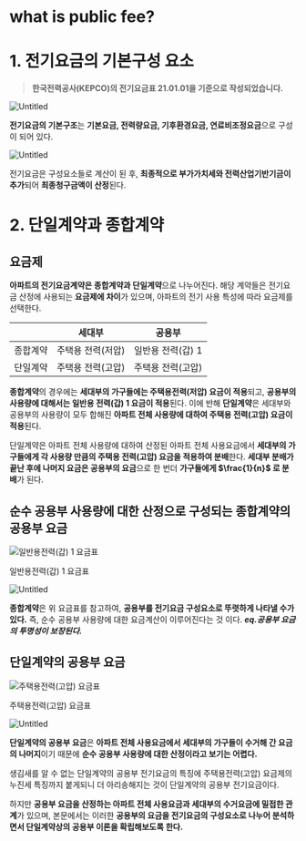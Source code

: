 # what is public fee?

# 1. 전기요금의 기본구성 요소

> **한국전력공사(KEPCO)의 전기요금표 21.01.01을 기준으로 작성되었습니다.**

![Untitled](what%20is%20pu%20c0251/Untitled.png)

**전기요금의 기본구조**는 **기본요금, 전력량요금, 기후환경요금, 연료비조정요금**으로 구성이 되어 있다.

![Untitled](what%20is%20pu%20c0251/Untitled%201.png)

전기요금은 구성요소들로 계산이 된 후, **최종적으로 부가가치세와 전력산업기반기금이 추가**되어 **최종청구금액이 산정**된다.

# 2. 단일계약과 종합계약

## 요금제

**아파트의 전기요금계약은 종합계약과 단일계약**으로 나누어진다. 해당 계약들은 전기요금 산정에 사용되는 **요금제에 차이**가 있으며, 아파트의 전기 사용 특성에 따라 요금제를 선택한다.

|          | 세대부            | 공용부            |
| -------- | ----------------- | ----------------- |
| 종합계약 | 주택용 전력(저압) | 일반용 전력(갑) 1 |
| 단일계약 | 주택용 전력(고압) | 주택용 전력(고압) |

**종합계약**의 경우에는 **세대부의 가구들에는 주택용전력(저압) 요금이 적용**되고, **공용부의 사용량에 대해서는 일반용 전력(갑) 1 요금이 적용**된다. 이에 반해 **단일계약**은 세대부와 공용부의 사용량이 모두 합해진 **아파트 전체 사용량에 대하여 주택용 전력(고압) 요금이 적용**된다.

단일계약은 아파트 전체 사용량에 대하여 산정된 아파트 전체 사용요금에서 **세대부의 가구들에게 각 사용량 만큼의 주택용 전력(고압) 요금을 적용하여 분배**한다. **세대부 분배가 끝난 후에 나머지 요금은 공용부의 요금**으로 한 번더 **가구들에게 $\frac{1}{n}$ 로 분배**가 된다.

## 순수 공용부 사용량에 대한 산정으로 구성되는 종합계약의 공용부 요금

![일반용전력(갑) 1 요금표](what%20is%20pu%20c0251/Untitled%202.png)

일반용전력(갑) 1 요금표

![Untitled](what%20is%20pu%20c0251/Untitled%203.png)

**종합계약**은 위 요금표를 참고하여, **공용부를 전기요금 구성요소로 뚜렷하게 나타낼 수가 있다.** 즉, 순수 공용부 사용량에 대한 요금계산이 이루어진다는 것 이다. **_eq.공용부 요금의 투명성이 보장된다._**

## 단일계약의 공용부 요금

![주택용전력(고압) 요금표](what%20is%20pu%20c0251/Untitled%204.png)

주택용전력(고압) 요금표

![Untitled](what%20is%20pu%20c0251/Untitled%205.png)

**단일계약의 공용부 요금**은 **아파트 전체 사용요금에서 세대부의 가구들이 수거해 간 요금의 나머지**이기 때문에 **순수 공용부 사용량에 대한 산정이라고 보기는 어렵다.**

생김새를 알 수 없는 단일계약의 공용부 전기요금의 특징에 주택용전력(고압) 요금제의 누진세 특징까지 붙게되니 더 아리송해지는 것이 단일계약의 공용부 전기요금이다.

하지만 **공용부 요금을 산정하는 아파트 전체 사용요금과 세대부의 수거요금에 밀접한 관계**가 있으며, 본문에서는 이러한 **공용부의 요금을 전기요금의 구성요소로 나누어 분석하면서 단일계약상의 공용부 이론을 확립해보도록 한다.**
